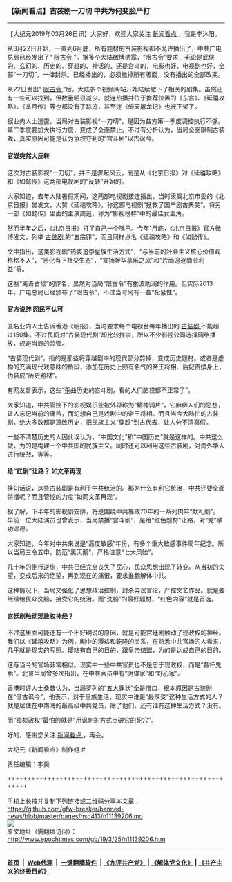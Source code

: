 ### 【新闻看点】古装剧一刀切 中共为何变脸严打
------------------------

<p>
 【大纪元2019年03月26日讯】大家好，欢迎大家关注
 <a href="http://www.epochtimes.com/gb/tag/%E6%96%B0%E9%97%BB%E7%9C%8B%E7%82%B9.html">
  新闻看点
 </a>
 ，我是李沐阳。
</p>
<p>
 从3月22日开始，一直到6月底，所有题材的古装影视都不允许播出了，中共广电总局已经发出了“
 <a href="http://www.epochtimes.com/gb/tag/%E9%99%90%E5%8F%A4%E4%BB%A4.html">
  限古令
 </a>
 ”。据多个大陆微博透露，“限古令”要求，无论是武侠的、玄幻的、历史的、穿越的、神话的，还是宫斗的，电影也好，电视剧也好，全部“一刀切”，一律封杀。已经播出的，必须撤掉所有版面，没有播出的全部改期。
</p>
<p>
 从22日发出“
 <a href="http://www.epochtimes.com/gb/tag/%E9%99%90%E5%8F%A4%E4%BB%A4.html">
  限古令
 </a>
 ”后，大陆多个视频网站开始陆续撤下了相关的剧集。虽然还有一些可以找到，但数量明显减少。就连热播并位于推荐位置的《东宫》、《延禧攻略》、《芈月传》等也都没有了踪迹，甚至连《倚天屠龙记》也被下架了。
</p>
<p>
 据业内人士透露，当局对古装影视“一刀切”，是因为各方第一季度调控执行不够。第二季度要加大执行力度，变成了全面禁止。不过有分析认为，当局全面限制古装戏，真实原因可能是认为争权夺利的“宫斗剧”以古讽今。
</p>
<h4>
 官媒突然大反转
</h4>
<p>
 这次对古装影视“一刀切”，并不是骤起风云。而是从《北京日报》对《延禧攻略》和《如懿传》这两部电视剧的“反转”开始的。
</p>
<p>
 大家知道，去年大陆暑假期间，这两部电视剧接连播出。当时隶属北京市委的《北京日报》曾发文，大赞《延禧攻略》，称这部电视剧“拯救了国产剧古典美”。将另一部《如懿传》里面的主演周迅，称为“影视榜样”中的最佳女主角。
</p>
<p>
 然而半年之后，《北京日报》打了自己一个嘴巴。今年1月底，《北京日报》官方微博发文，列举
 <a href="http://www.epochtimes.com/gb/tag/%E5%8F%A4%E8%A3%85%E5%89%A7.html">
  古装剧
 </a>
 的“五宗罪”，而且同样点名《延禧攻略》和《如懿传》。
</p>
<p>
 文中指出，这类影视剧“热衷追崇皇族生活方式”，“与当前的社会主义核心价值观格格不入”，“恶化当下社交生态”，“宣扬奢华享乐之风”和“片面追逐商业利益”等。
</p>
<p>
 这些“离奇古怪”的罪名，显然对当局“限古令”有推波助澜的作用。但实际2013年，广电总局已经颁布了“限古令”，不过当时尚有一些“松紧性”。
</p>
<h4>
 官方说辞 网民不认可
</h4>
<p>
 匿名业内人士告诉香港《明报》，当时要求每个电视台每年播出的
 <a href="http://www.epochtimes.com/gb/tag/%E5%8F%A4%E8%A3%85%E5%89%A7.html">
  古装剧
 </a>
 不能超过150集。不过民间对“古装现代剧”却比较推崇，所以不少影视公司选择网络播放，规避当局的监管。
</p>
<p>
 “古装现代剧”，指的是那些将穿越剧中的现代部分剪掉，变成历史题材。或者是虚构的充满现代戏意味的桥段，添加在历史上颇有名气的帝王将相、后妃贵嫔身上，伪装成“历史题材”。
</p>
<p>
 有网友曾表示，这些“歪曲历史的宫斗剧，看的人们脑袋都不正常了”。
</p>
<p>
 大家知道，中共管控下的影视娱乐业被外界称为“精神鸦片”，它麻痹人们的思想，让人忘记当前的痛苦，而幻想自己是戏剧中的帝王将相。而且当今大陆拍的古装剧，绝大多数都是篡改历史，把民族主义“穿越”到古代去，让人分不清真假。
</p>
<p>
 一些不清楚历史的人因此误认为，“中国文化”和“中国历史”就是这样的。中共这么做，为的是构建一个中共国的民族主义。同时还可以利用这些古装剧，对海外华人进行统战，等等。
</p>
<h4>
 给“红剧”让路？ 如文革再现
</h4>
<p>
 换句话说，这些古装剧是有利于中共统治的。那为什么有利它统治，中共还要全面禁播呢？而且管控的力度“如同文革再现”。
</p>
<p>
 据了解，下半年的影视剧安排，将是围绕中共篡政70年的一系列肉麻“献礼剧”。早前一位大陆演员也曾表示，当局禁播“宫斗剧”，是给“红色题材”让路，对“党”歌功颂德。
</p>
<p>
 大家知道，今年对中共来说是“高度敏感”年份，有多个重大敏感事件周年纪念。所以当局三令五申，防范“黑天鹅”，严格注意“七大风险”。
</p>
<p>
 几十年的倒行逆施，中共已经完全丧失了民心，民众思想出现了转变。从当初的失望，变成后来的绝望，再到现在的痛恨，要求推翻解体中共。
</p>
<p>
 这种情况下，当局又强化了思想政治控制，封杀异议言论，严控文艺作品。就是要继续给民众洗脑，接受它的统治。而“洗脑”的最好题材，“红色内容”就是首选。
</p>
<h4>
 宫廷剧触动现政权神经？
</h4>
<p>
 不过这里面可能还有一个不好明说的原因，就是可能宫廷剧触动了现政权的神经。我们以《延禧攻略》为例，剧中的璎珞和乾隆的关系，在熟悉中共官场的人看来，几乎就是现实的写照。璎珞有自己的目的，跟皇帝结盟，为的是达成自己的目的。
</p>
<p>
 这与当今的官场非常相似。现实中一些中共官员也不是忠于现政权，而是“各怀鬼胎”。北京当局曾多次指出，在中共官员中有“阴谋家”和“野心家”。
</p>
<p>
 香港时评人士桑普认为，当局罗列的“五大罪状”全是借口，根本原因是古装剧在“借古讽今”。他表示，对于皇族生活，现实中谁是“最享受”这种生活方式的人？就是居住在中南海的最高级中共党员，除了他们，还有谁有这种生活方式？没有。
</p>
<p>
 而“独裁政权”最怕的就是“用讽刺的方式点破它的死穴”。
</p>
<p>
 好的，感谢您关注
 <a href="http://www.epochtimes.com/gb/tag/%E6%96%B0%E9%97%BB%E7%9C%8B%E7%82%B9.html">
  新闻看点
 </a>
 ，再会。
</p>
<p>
 大纪元《新闻看点》制作组 #
</p>
<p>
 责任编辑：李昊
</p>

+++++++++++++++++++++++++++++++++++++++++++++++++++++++++++<br/><br/>
手机上长按并复制下列链接或二维码分享本文章：<br/>
https://github.com/gfw-breaker/banned-news/blob/master/pages/nsc413/n11139206.md <br/>
<a href='https://github.com/gfw-breaker/banned-news/blob/master/pages/nsc413/n11139206.md'><img src='https://github.com/gfw-breaker/banned-news/blob/master/pages/nsc413/n11139206.md.png'/></a> <br/>
原文地址（需翻墙访问）：http://www.epochtimes.com/gb/19/3/25/n11139206.htm


------------------------
#### [首页](https://github.com/gfw-breaker/banned-news/blob/master/README.md) &nbsp;|&nbsp; [Web代理](https://github.com/labour-camp/helloworld) &nbsp;|&nbsp; [一键翻墙软件](https://github.com/gfw-breaker/nogfw/blob/master/README.md) &nbsp;| [《九评共产党》](https://github.com/gfw-breaker/9ping.md/blob/master/README.md#九评之一评共产党是什么) | [《解体党文化》](https://github.com/gfw-breaker/jtdwh.md/blob/master/README.md) | [《共产主义的终极目的》](https://github.com/gfw-breaker/gczydzjmd.md/blob/master/README.md)

